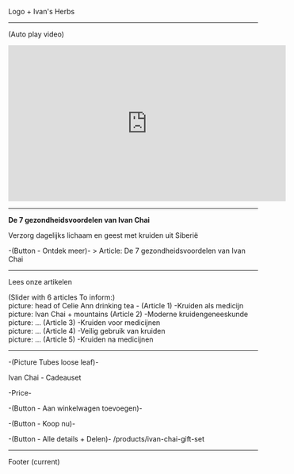 Logo + Ivan's Herbs

-------------------------------------------------------------

(Auto play video) <br>
<iframe width="560" height="315" src="https://www.youtube.com/embed/op2BjUHk06s" frameborder="0" allow="accelerometer; autoplay; encrypted-media; gyroscope; picture-in-picture" allowfullscreen></iframe> 

-------------------------------------------------------------

**De 7 gezondheidsvoordelen van Ivan Chai** <br>

Verzorg dagelijks lichaam en geest met kruiden uit Siberië

-(Button - Ontdek meer)- > Article: De 7 gezondheidsvoordelen van Ivan Chai

-------------------------------------------------------------

Lees onze artikelen 

(Slider with 6 articles To inform:) <br>
picture: head of Celie Ann drinking tea - (Article 1) -Kruiden als medicijn <br>
picture: Ivan Chai + mountains (Article 2) -Moderne kruidengeneeskunde <br>
picture: ... (Article 3) -Kruiden voor medicijnen <br> 
picture: ... (Article 4) -Veilig gebruik van kruiden <br>
picture: ... (Article 5) -Kruiden na medicijnen <br>

-------------------------------------------------------------

-(Picture Tubes loose leaf)-

Ivan Chai - Cadeauset 

-Price-

-(Button - Aan winkelwagen toevoegen)-

-(Button - Koop nu)-

-(Button - Alle details + Delen)- /products/ivan-chai-gift-set

-------------------------------------------------------------

Footer (current) 

